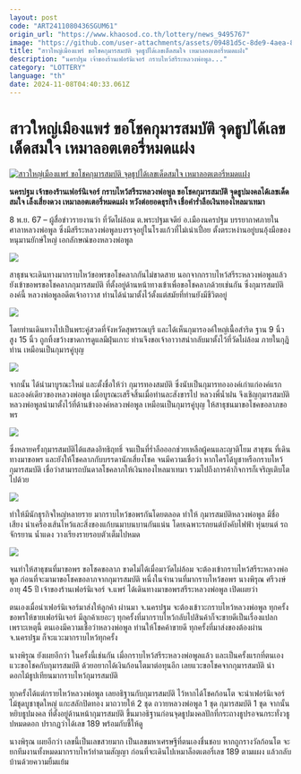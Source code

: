 ```yaml
---
layout: post
code: "ART2411080436SGUM61"
origin_url: "https://www.khaosod.co.th/lottery/news_9495767"
image: "https://github.com/user-attachments/assets/09481d5c-8de9-4aea-81fe-4a8ba84b667a"
title: "สาวใหญ่เมืองแพร่ ขอโชคกุมารสมบัติ จุดธูปได้เลขเด็ดสมใจ เหมาลอตเตอรี่หมดแฝง"
description: "นครปฐม เจ้าของร้านเฟอร์นิเจอร์ กราบไหว้สรีระหลวงพ่อพูล..."
category: "LOTTERY"
language: "th"
date: 2024-11-08T04:40:33.061Z
---
```


# สาวใหญ่เมืองแพร่ ขอโชคกุมารสมบัติ จุดธูปได้เลขเด็ดสมใจ เหมาลอตเตอรี่หมดแฝง

[![สาวใหญ่เมืองแพร่ ขอโชคกุมารสมบัติ จุดธูปได้เลขเด็ดสมใจ เหมาลอตเตอรี่หมดแฝง](https://www.khaosod.co.th/wpapp/uploads/2024/11/20241026_175247.jpg "สาวใหญ่เมืองแพร่ ขอโชคกุมารสมบัติ จุดธูปได้เลขเด็ดสมใจ เหมาลอตเตอรี่หมดแฝง")](https://www.khaosod.co.th/wpapp/uploads/2024/11/20241026_175247.jpg)

**นครปฐม เจ้าของร้านเฟอร์นิเจอร์ กราบไหว้สรีระหลวงพ่อพูล ขอโชคกุมารสมบัติ จุดธูปมงคลได้เลขเด็ดสมใจ เล็งเสี่ยงดวง เหมาลอตเตอรี่หมดแฝง หวังต่อยอดธุรกิจ เชื่อคำร่ำลือเงินทองไหลมาเทมา**

8 พ.ย. 67 – ผู้สื่อข่าวรายงานว่า ที่วัดไผ่ล้อม ต.พระปฐมเจดีย์ อ.เมืองนครปฐม บรรยากาศภายในศาลาหลวงพ่อพูล ซึ่งมีสรีระหลวงพ่อพูลบงรรจุอยู่ในโรงแก้วที่ไม่เน่าเปื่อย ตั้งตระหง่านอยู่บนอุ้งมือของหนุมานยักษ์ใหญ่ เอกลักษณ์ของหลวงพ่อพูล

![](https://www.khaosod.co.th/wpapp/uploads/2024/11/20241026_171554.jpg)

สาธุชนจะเดินทางมากราบไหว้ขอพรขอโชคลาภกันไม่ขาดสาย นอกจากกราบไหว้สรีระหลวงพ่อพูลแล้ว ยังเข้าขอพรขอโชคลาภกุมารสมบัติ ที่ตั้งอยู่ด้านหน้าทางเข้าเพื่อขอโชคลาภด้วยเช่นกัน ซึ่งกุมารสมบัติองค์นี้ หลวงพ่อพูลอดีตเจ้าอาวาส ท่านได้นำมาตั้งไว้ตั้งแต่สมัยที่ท่านยังมีชีวิตอยู่

![](https://www.khaosod.co.th/wpapp/uploads/2024/11/20241026_171701.jpg)

โดยท่านเดินทางไปเป็นพระคู่สวดที่จังหวัดสุพรรณบุรี และได้เห็นกุมารองค์ใหญ่เนื้อสำริด ฐาน 9 นิ้ว สูง 15 นิ้ว ถูกทิ้งขว้างขาดการดูแลมีฝุ่นเกาะ ท่านจึงขอเจ้าอาวาสนำกลับมาตั้งไว้ที่วัดไผ่ล้อม ภายในกุฎิท่าน เหมือนเป็นกุมารคู่บุญ

![](https://www.khaosod.co.th/wpapp/uploads/2024/11/20241026_175307.jpg)

จากนั้น ได้นำมาบูรณะใหม่ และตั้งชื่อให้ว่า กุมารทองสมบัติ ซึ่งนับเป็นกุมารทององค์เก่าแก่องค์แรก และองค์เดียวของหลวงพ่อพูล เมื่อบูรณะเสร็จสิ้นเมื่อท่านละสังขารไป หลวงพี่น้ำฝน จึงเชิญกุมารสมบัติหลวงพ่อพูลนำมาตั้งไว้ที่ด้านข้างองค์หลวงพ่อพูล เหมือนเป็นกุมารคู่บุญ ให้สาธุชนมาขอโชคขอลาภขอพร

![](https://www.khaosod.co.th/wpapp/uploads/2024/11/20241026_175320.jpg)

ซึ่งหลายครั้งกุมารสมบัติได้แสดงอิทธิฤทธิ์ จนเป็นที่ร่ำลือออกช่วยเหลือผู้คนและญาติโยม สาธุชน ที่เดินทางมาขอพร และยังให้โชคลาภกับบรรดานักเสี่ยงโชค จนมีความเชื่อว่า หากใครได้บูชาหรือกราบไหว้กุมารสมบัติ เชื่อว่าสามารถบันดาลโชคลาภให้เงินทองไหลมาเทมา รวมไปถึงการค้ากิจการก็เจริญเติบโตไปด้วย

![](https://www.khaosod.co.th/wpapp/uploads/2024/11/20241026_175412.jpg)

ทำให้มีนักธุรกิจใหญ่หลายราย มากราบไหว้ขอพรกันโดยตลอด ทำให้ กุมารสมบัติหลวงพ่อพูล มีชื่อเสียง นำเครื่องเส้นไหว้และสิ่งของแก้บนมาบนบานกันแน่น โดยเฉพาะรถยนต์บังคับไฟฟ้า หุ่นยนต์ รถจักรยาน น้ำแดง วางเรียงรายรอบตัวเต็มไปหมด

![](https://www.khaosod.co.th/wpapp/uploads/2024/11/20241026_175148.jpg)

จนทำให้สาธุชนที่มาขอพร ขอโชคขอลาภ ขาดไม่ได้เมื่อมาวัดไผ่ล้อม จะต้องเข้ากราบไหว้สรีระหลวงพ่อพูล ก่อนที่จะมามาขอโชคขอลาภจากกุมารสมบัติ หนึ่งในจำนวนที่มากราบไหว้ขอพร นางพิรุณ ศรีวงษ์ อายุ 45 ปี เจ้าของร้านเฟอร์นิเจอร์ จ.แพร่ ได้เดินทางมาขอพรสรีระหลวงพ่อพูล เปิดเผยว่า

ตนเองเมื่อนำเฟอร์นิเจอร์มาส่งให้ลูกค้า ผ่านมา จ.นครปฐม จะต้องเข้าวะกราบไหว้หลวงพ่อพูล ทุกครั้ง ขอพรให้ขายเฟอร์นิเจอร์ มีลูกค้าเยอะๆ ทุกครั้งที่มากราบไหว้กลับไปสินค้าก็จะขายดีเป็นเรื่องแปลก เพราะเหตุนี้ ตนเองมีความเชื่อว่าหลวงพ่อพูล ท่านให้โชคค้าขายดี ทุกครั้งที่มาส่งของต้องผ่าน จ.นครปฐม ก็จะแวะมากราบไหว้ทุกครั้ง

นางพิรุณ ยังเผยอีกว่า ในครั้งนี้เช่นกัน เมื่อกราบไหว้สรีระหลวงพ่อพูลแล้ว และเป็นครั้งแรกที่ตนเองแวะขอโชคกับกุมารสมบัติ ด้วยอยากได้เงินก้อนโตมาต่อทุนอีก เลยแวะขอโชคจากกุมารสมบัติ นำดอกไม้ธูปเทียนมากราบไหว้กุมารสมบัติ

ทุกครั้งได้แต่กรายไหว้หลวงพ่อพูล เลยอธิฐานกับกุมารสมบัติ ไว้หากได้โชคก้อนโต จะนำเฟอร์นิเจอร์ไม้ชุดบูชาชุดใหญ่ แกะสลักปิดทอง มาถวายให้ 2 ชุด ถวายหลวงพ่อพูล 1 ชุด กุมารสมบัติ 1 ชุด จากนั้น หยิบธูปมงคล ที่ตั้งอยู่ด้านหน้ากุมารสมบัติ ขึ้นมาอธิฐานก่อนจุดธูปมงคลปักที่กระถางธูปรอจนกระทั่งวธูปหมดดอก ปรากฏว่าได้เลข 189 พร้อมกับชี้ให้ดู

นางพิรุณ เผยอีกว่า เลขนี้เป็นเลขสวยมาก เป็นเลขมหาเศรษฐีที่ตนเองชื่นชอบ หากถูกรางวัลก้อนโต จะยกทีมงานทั้งหมดมากราบไหว้ทำตามสัญญา ก่อนที่จะเดินไปเหมาล็อตเตอรี่เลข 189 ตามแผง แล้วกลับบ้านด้วยความยิ้มแย้ม